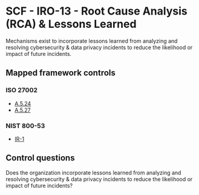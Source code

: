 # SCF - IRO-13 - Root Cause Analysis (RCA) & Lessons Learned
Mechanisms exist to incorporate lessons learned from analyzing and resolving cybersecurity & data privacy incidents to reduce the likelihood or impact of future incidents. 
## Mapped framework controls
### ISO 27002
- [A.5.24](../iso27002/a-5.md#a524)
- [A.5.27](../iso27002/a-5.md#a527)
  
### NIST 800-53
- [IR-1](../nist80053/ir-1.md)
  
## Control questions
Does the organization incorporate lessons learned from analyzing and resolving cybersecurity & data privacy incidents to reduce the likelihood or impact of future incidents? 
  